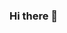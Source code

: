 ### Hi there 👋

<!--
**captain18DevBE/captain18DevBE** is a ✨ _special_ ✨ repository because its `README.md` (this file) appears on your GitHub profile.

Here are some ideas to get you started:
Trần Lê Duy

- 🔭 I’m currently working on ...
- 🌱 I’m currently learning ...
- 👯 I’m looking to collaborate on ...
- 🤔 I’m looking for help with ...
- 💬 Ask me about ...
- 📫 How to reach me: ...
- 😄 Pronouns: ...
- ⚡ Fun fact: ...
-->
